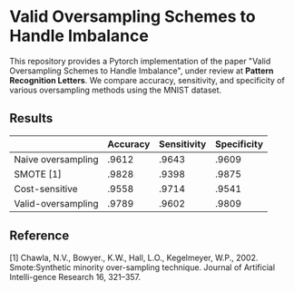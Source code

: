 # Valid Oversampling Schemes to Handle Imbalance

This repository provides a Pytorch implementation of the paper "Valid Oversampling Schemes to Handle Imbalance", under review at **Pattern Recognition Letters**. We compare accuracy, sensitivity, and specificity of various oversampling methods using the MNIST dataset.


## Results

|                    	| Accuracy 	| Sensitivity 	| Specificity 	|
|--------------------	|----------	|-------------	|-------------	|
| Naive oversampling 	| .9612    	| .9643       	| .9609       	|
| SMOTE [1]          	| .9828    	| .9398       	| .9875       	|
| Cost-sensitive     	| .9558    	| .9714       	| .9541       	|
| Valid-oversampling 	| .9789    	| .9602       	| .9809       	|


## Reference

[1] Chawla,  N.V.,  Bowyer.,  K.W.,  Hall,  L.O.,  Kegelmeyer,  W.P.,  2002.   Smote:Synthetic  minority  over-sampling  technique.   Journal  of  Artificial  Intelli-gence Research 16, 321–357.



